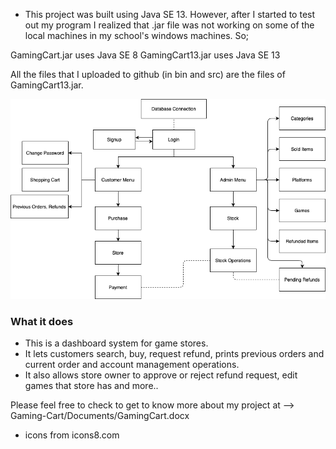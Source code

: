 * This project was built using Java SE 13. However, after I started to test out my program I realized that .jar file was not working on some of the local machines in my school's  windows machines. So;

GamingCart.jar uses Java SE 8
GamingCart13.jar uses Java SE 13

All the files that I uploaded to github (in bin and src) are the files of GamingCart13.jar.

![](Documents/diagram.png?raw=true "Diagram I used for this software")

### What it does

* This is a dashboard system for game stores.
* It lets customers search, buy, request refund, prints previous orders and current order and account management operations.
* It also allows store owner to approve or reject refund request, edit games that store has and more..

Please feel free to check to get to know more about my project at --> Gaming-Cart/Documents/GamingCart.docx


* icons from icons8.com

